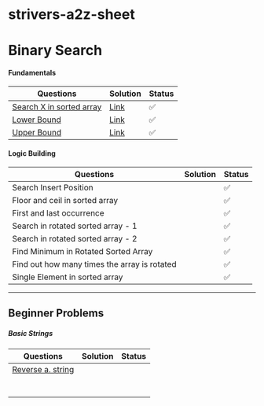 # strivers-a2z-sheet

# Binary Search

#### Fundamentals

| Questions                                                    | Solution                                                     | Status |
| ------------------------------------------------------------ | ------------------------------------------------------------ | ------ |
| [Search X in sorted array](https://takeuforward.org/plus/data-structures-and-algorithm/binary-search/fundamentals/search-x-in-sorted-array) | [Link](https://github.com/SuvadeepMukherjee/strivers-a2z-sheet/blob/main/Binary%20Search/1.Fundamentals/search-x-in-sorted-array.md) | ✅      |
| [Lower Bound](https://takeuforward.org/plus/data-structures-and-algorithm/binary-search/fundamentals/lower-bound-) | [Link](https://github.com/SuvadeepMukherjee/strivers-a2z-sheet/blob/main/Binary%20Search/1.Fundamentals/lower-bound.md) | ✅      |
| [Upper Bound](https://takeuforward.org/plus/data-structures-and-algorithm/binary-search/fundamentals/upper-bound) | [Link](https://github.com/SuvadeepMukherjee/strivers-a2z-sheet/blob/main/Binary%20Search/1.Fundamentals/upper-bound.md) | ✅      |

#### Logic Building

| Questions                                    | Solution | Status |
| -------------------------------------------- | -------- | ------ |
| Search Insert Position                       |          | ✅      |
| Floor and ceil in sorted array               |          | ✅      |
| First and last occurrence                    |          | ✅      |
| Search in rotated sorted array - 1           |          | ✅      |
| Search in rotated sorted array - 2           |          | ✅      |
| Find Minimum in Rotated Sorted Array         |          | ✅      |
| Find out how many times the array is rotated |          | ✅      |
| Single Element in sorted array               |          | ✅      |

------

## Beginner Problems

##### Basic Strings

| Questions                                                    | Solution | Status |
| ------------------------------------------------------------ | -------- | ------ |
| [Reverse a. string](https://leetcode.com/problems/reverse-string/description/) |          |        |
|                                                              |          |        |
|                                                              |          |        |
|                                                              |          |        |
|                                                              |          |        |
|                                                              |          |        |
|                                                              |          |        |
|                                                              |          |        |

